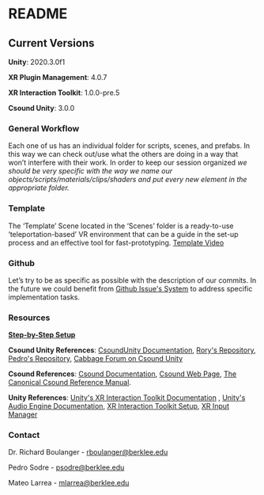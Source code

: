 # README

## Current Versions

**Unity**:  2020.3.0f1

**XR Plugin Management**: 4.0.7


**XR Interaction Toolkit**: 1.0.0-pre.5


**Csound Unity**: 3.0.0



### General Workflow
Each one of us has an individual folder for scripts, scenes, and prefabs. In this way we can check out/use what the others are doing in a way that won’t interfere with their work. In order to keep our session organized *we should be very specific with the way we name our objects/scripts/materials/clips/shaders and put every new element in the appropriate folder.* 

### Template
The ‘Template’ Scene located in the ‘Scenes’ folder is a ready-to-use ‘teleportation-based’ VR environment that can be a guide in the set-up process and an effective tool for fast-prototyping. [Template Video](https://drive.google.com/file/d/1T5aCQDgDX4aq1mYVvq1vv4VL0XT57XDT/view?usp=sharing) 


### Github
Let’s try to be as specific as possible with the description of our commits. In the future we could benefit from [Github Issue's System](https://guides.github.com/features/issues/) to address specific implementation tasks. 


### Resources

[**Step-by-Step Setup**](https://docs.google.com/document/d/1BNMPTBUtYkU1vpVhJm5mNDmsK5zea1AcQwM7IDez2Y4/edit?usp=sharing)

**Csound Unity References**:
[CsoundUnity Documentation](https://rorywalsh.github.io/CsoundUnity/#/), [Rory's Repository](https://github.com/rorywalsh/CsoundUnity), [Pedro's Repository](https://github.com/peusodre/CsoundUnity_Systems), [Cabbage Forum on Csound Unity](https://forum.cabbageaudio.com/c/csound-for-games/10)

**Csound References**:
[Csound Documentation](http://www.csounds.com/resources/documentation/), [Csound Web Page](https://csound.com/), [The Canonical Csound Reference Manual](https://csound.com/docs/manual/index.html).

**Unity References**:
[Unity's XR Interaction Toolkit Documentation](https://docs.unity3d.com/Packages/com.unity.xr.interaction.toolkit@0.9/manual/index.html)
, [Unity's Audio Engine Documentation](https://docs.unity3d.com/Manual/Audio.html), [XR Interaction Toolkit Setup](https://www.youtube.com/watch?v=ndwJHpxd9Mo), [XR Input Manager](https://docs.unity3d.com/Manual/xr_input.html)


### Contact

Dr. Richard Boulanger - rboulanger@berklee.edu

Pedro Sodre - psodre@berklee.edu

Mateo Larrea - mlarrea@berklee.edu






